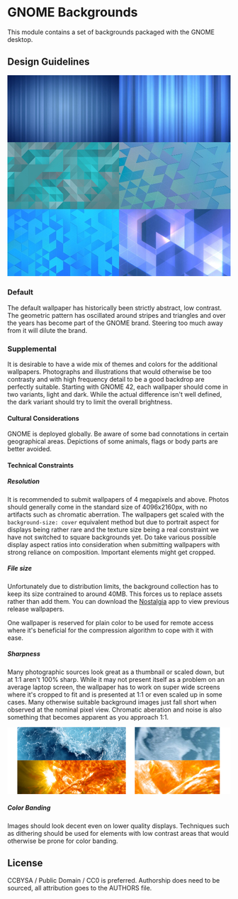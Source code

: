 # GNOME Backgrounds

This module contains a set of backgrounds packaged with the GNOME desktop.

## Design Guidelines

![Defaults](defaults.jpg)

### Default

The default wallpaper has historically been strictly abstract, low contrast. The geometric pattern has oscillated around stripes and triangles and over the years has become part of the GNOME brand. Steering too much away from it will dilute the brand. 

### Supplemental

It is desirable to have a wide mix of themes and colors for the additional wallpapers. Photographs and illustrations that would otherwise be too contrasty and with high frequency detail to be a good backdrop are perfectly suitable. Starting with GNOME 42, each wallpaper should come in two variants, light and dark. While the actual difference isn't well defined, the dark variant should try to limit the overall brightness.

#### Cultural Considerations

GNOME is deployed globally. Be aware of some bad connotations in certain geographical areas. Depictions of some animals, flags or body parts are better avoided.

#### Technical Constraints

##### Resolution

It is recommended to submit wallpapers of 4 megapixels and above. Photos should generally come in the standard size of 4096x2160px, with no artifacts such as chromatic aberration. The wallpapers get scaled with the `background-size: cover` equivalent method but due to portrait aspect for displays being rather rare and the texture size being a real constraint we have not switched to square backgrounds yet. Do take various possible display aspect ratios into consideration when submitting wallpapers with strong reliance on composition. Important elements might get cropped.

##### File size

Unfortunately due to distribution limits, the background collection has to keep its size contrained to around 40MB. This forces us to replace assets rather than add them. You can download the [Nostalgia](https://flathub.org/apps/details/im.bernard.Nostalgia) app to view previous release wallpapers.

One wallpaper is reserved for plain color to be used for remote access where it's beneficial for the compression algorithm to cope with it with ease. 

##### Sharpness

Many photographic sources look great as a thumbnail or scaled down, but at 1:1 aren't 100% sharp. While it may not present itself as a problem on an average laptop screen, the wallpaper has to work on super wide screens where it's cropped to fit and is presented at 1:1 or even scaled up in some cases. Many otherwise suitable background images just fall short when observed at the nominal pixel view. Chromatic aberation and noise is also something that becomes apparent as you approach 1:1.

![Bad Scaling](badscaling.jpg)

##### Color Banding

Images should look decent even on lower quality displays. Techniques such as dithering should be used for elements with low contrast areas that would otherwise be prone for color banding.

## License

CCBYSA / Public Domain / CC0 is preferred. Authorship does need to be sourced, all attribution goes to the AUTHORS file.
